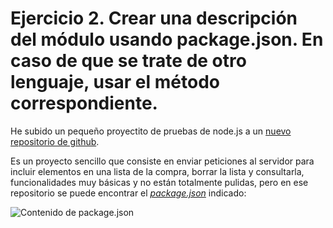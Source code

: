 # Ejercicio 2. Crear una descripción del módulo usando package.json. En caso de que se trate de otro lenguaje, usar el método correspondiente.

He subido un pequeño proyectito de pruebas de node.js a un [nuevo repositorio de github](https://github.com/Anglepi/oreon).

Es un proyecto sencillo que consiste en enviar peticiones al servidor para incluir elementos en una lista de la compra, borrar la lista y consultarla, funcionalidades muy básicas y no están totalmente pulidas, pero en ese repositorio se puede encontrar el [*package.json*](https://github.com/Anglepi/oreon/blob/main/package.json) indicado:

![Contenido de package.json](https://github.com/Anglepi/EjerciciosCC/tree/main/Tema2/images/T1E2-packagejson.png)
